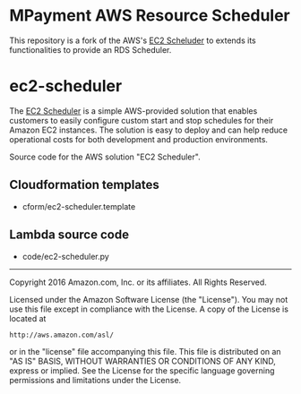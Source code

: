 # MPayment AWS Resource Scheduler

This repository is a fork of the AWS's [EC2 Scheluder](https://github.com/awslabs/ec2-scheduler) to extends its functionalities to provide an RDS Scheduler.

# ec2-scheduler

The [EC2 Scheduler](https://aws.amazon.com/answers/ec2-scheduler) is a simple AWS-provided solution that enables customers to easily configure custom start and stop schedules for their Amazon EC2 instances. The solution is easy to deploy and can help reduce operational costs for both development and production environments.

Source code for the AWS solution "EC2 Scheduler".


## Cloudformation templates

- cform/ec2-scheduler.template

## Lambda source code

- code/ec2-scheduler.py

***

Copyright 2016 Amazon.com, Inc. or its affiliates. All Rights Reserved.

Licensed under the Amazon Software License (the "License"). You may not use this file except in compliance with the License. A copy of the License is located at

    http://aws.amazon.com/asl/

or in the "license" file accompanying this file. This file is distributed on an "AS IS" BASIS, WITHOUT WARRANTIES OR CONDITIONS OF ANY KIND, express or implied. See the License for the specific language governing permissions and limitations under the License.

